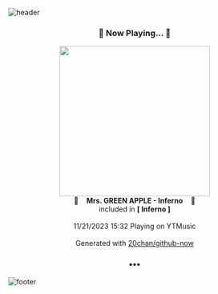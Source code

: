 ![header](https://capsule-render.vercel.app/api?type=wave&height=170&section=header&fontColor=090707&fontAlignX=45&fontAlignY=65&fontSize=100)

<h3 align="center">🎵 Now Playing... 🎵</h3>
<p align="center">
  <a href="https://music.youtube.com/watch?v=wNjvuRZtQeI">
    <img width="300" src="https://lh3.googleusercontent.com/GHVNMErvs-zTlvWUNiruGcL8wg7qLiAXdYOCefn8cg7Zm-z7pqj6vk6LwnokvsRKxvmccrVA8KPvdik">
  </a>
  <br>
  🎵&nbsp&nbsp&nbsp <b>Mrs. GREEN APPLE - Inferno</b> &nbsp&nbsp&nbsp🎵
  <br>
  included in <b>[ Inferno ]</b>
  
  <br />
  <br />
  11/21/2023 15:32 Playing on YTMusic
  <br />
  <br />
  Generated with <a href="https://github.com/20chan/github-now">20chan/github-now</a>
</p>

<h3 align="center">•••</h3>

![footer](https://capsule-render.vercel.app/api?type=wave&height=150&section=footer)
